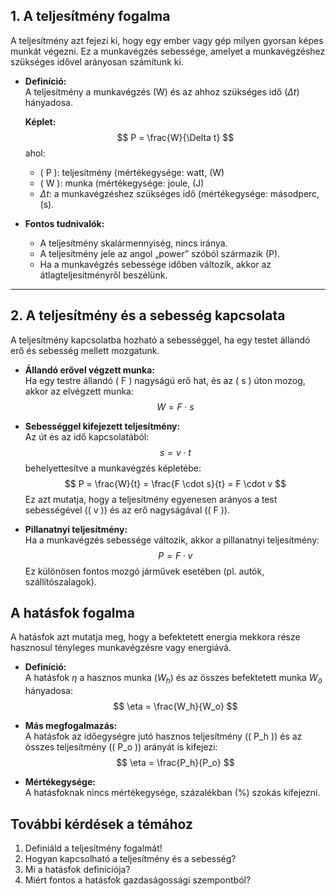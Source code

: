 ## 1. A teljesítmény fogalma
A teljesítmény azt fejezi ki, hogy egy ember vagy gép milyen gyorsan képes munkát végezni. Ez a munkavégzés sebessége, amelyet a munkavégzéshez szükséges idővel arányosan számítunk ki.

- **Definíció:**  
  A teljesítmény a munkavégzés (W) és az ahhoz szükséges idő ($\Delta t$) hányadosa.
  
  **Képlet:**  
  $$
  P = \frac{W}{\Delta t}
  $$
  ahol:
  - \( P \): teljesítmény (mértékegysége: watt, (W)
  - \( W \): munka (mértékegysége: joule, (J)
  - $\Delta t$: a munkavégzéshez szükséges idő (mértékegysége: másodperc, (s).

- **Fontos tudnivalók:**
  - A teljesítmény skalármennyiség, nincs iránya.
  - A teljesítmény jele az angol „power” szóból származik (P).
  - Ha a munkavégzés sebessége időben változik, akkor az átlagteljesítményről beszélünk.

---

## 2. A teljesítmény és a sebesség kapcsolata
A teljesítmény kapcsolatba hozható a sebességgel, ha egy testet állandó erő és sebesség mellett mozgatunk.

- **Állandó erővel végzett munka:**  
  Ha egy testre állandó \( F \) nagyságú erő hat, és az \( s \) úton mozog, akkor az elvégzett munka:  
  $$
  W = F \cdot s
  $$

- **Sebességgel kifejezett teljesítmény:**  
  Az út és az idő kapcsolatából:  
  $$
  s = v \cdot t
  $$
  behelyettesítve a munkavégzés képletébe:  
  $$
  P = \frac{W}{t} = \frac{F \cdot s}{t} = F \cdot v
  $$
  Ez azt mutatja, hogy a teljesítmény egyenesen arányos a test sebességével (\( v \)) és az erő nagyságával (\( F \)).

- **Pillanatnyi teljesítmény:**  
  Ha a munkavégzés sebessége változik, akkor a pillanatnyi teljesítmény:  
  $$
  P = F \cdot v
  $$
  Ez különösen fontos mozgó járművek esetében (pl. autók, szállítószalagok).

## A hatásfok fogalma
A hatásfok azt mutatja meg, hogy a befektetett energia mekkora része hasznosul tényleges munkavégzésre vagy energiává.

- **Definíció:**  
  A hatásfok  $\eta$  a hasznos munka $( W_h)$ és az összes befektetett munka  $W_ö$  hányadosa:
  $$
  \eta = \frac{W_h}{W_o}
  $$

- **Más megfogalmazás:**  
  A hatásfok az időegységre jutó hasznos teljesítmény (\( P_h \)) és az összes teljesítmény (\( P_o \)) arányát is kifejezi:
  $$
  \eta = \frac{P_h}{P_o}
  $$

- **Mértékegysége:**  
  A hatásfoknak nincs mértékegysége, százalékban (\%) szokás kifejezni.

## További kérdések a témához
1. Definiáld a teljesítmény fogalmát!
2. Hogyan kapcsolható a teljesítmény és a sebesség?
3. Mi a hatásfok definíciója?
4. Miért fontos a hatásfok gazdaságossági szempontból?